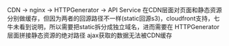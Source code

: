 CDN -> nginx -> HTTPGenerator -> API Service
在CDN层面对页面和静态资源分别做缓存，但因为两者的回源路径不一样(static回源s3)，cloudfront支持，七牛未看到说明，所以需要把static拆分成独立域名，进而需要在 HTTPGenerator 层面拼接静态资源的绝对路径
ajax获取的数据无法被CDN缓存